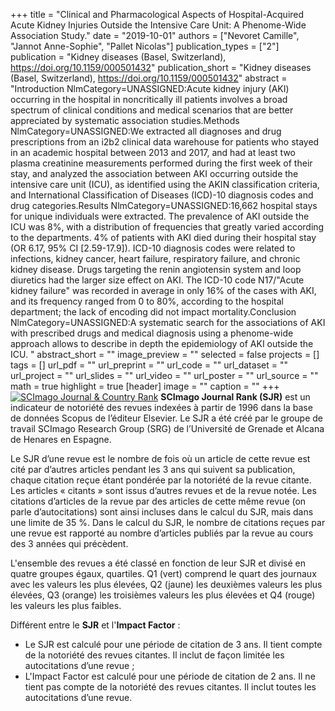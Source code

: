 +++
title = "Clinical and Pharmacological Aspects of Hospital-Acquired Acute Kidney Injuries Outside the Intensive Care Unit: A Phenome-Wide Association Study."
date = "2019-10-01"
authors = ["Nevoret Camille", "Jannot Anne-Sophie", "Pallet Nicolas"]
publication_types = ["2"]
publication = "Kidney diseases (Basel, Switzerland), https://doi.org/10.1159/000501432"
publication_short = "Kidney diseases (Basel, Switzerland), https://doi.org/10.1159/000501432"
abstract = "Introduction NlmCategory=UNASSIGNED:Acute kidney injury (AKI) occurring in the hospital in noncritically ill patients involves a broad spectrum of clinical conditions and medical scenarios that are better appreciated by systematic association studies.Methods NlmCategory=UNASSIGNED:We extracted all diagnoses and drug prescriptions from an i2b2 clinical data warehouse for patients who stayed in an academic hospital between 2013 and 2017, and had at least two plasma creatinine measurements performed during the first week of their stay, and analyzed the association between AKI occurring outside the intensive care unit (ICU), as identified using the AKIN classification criteria, and International Classification of Diseases (ICD)-10 diagnosis codes and drug categories.Results NlmCategory=UNASSIGNED:16,662 hospital stays for unique individuals were extracted. The prevalence of AKI outside the ICU was 8%, with a distribution of frequencies that greatly varied according to the departments. 4% of patients with AKI died during their hospital stay (OR 6.17, 95% CI [2.59-17.9]). ICD-10 diagnosis codes were related to infections, kidney cancer, heart failure, respiratory failure, and chronic kidney disease. Drugs targeting the renin angiotensin system and loop diuretics had the larger size effect on AKI. The ICD-10 code N17/&quot;Acute kidney failure&quot; was recorded in average in only 16% of the cases with AKI, and its frequency ranged from 0 to 80%, according to the hospital department; the lack of encoding did not impact mortality.Conclusion NlmCategory=UNASSIGNED:A systematic search for the associations of AKI with prescribed drugs and medical diagnosis using a phenome-wide approach allows to describe in depth the epidemiology of AKI outside the ICU. "
abstract_short = ""
image_preview = ""
selected = false
projects = []
tags = []
url_pdf = ""
url_preprint = ""
url_code = ""
url_dataset = ""
url_project = ""
url_slides = ""
url_video = ""
url_poster = ""
url_source = ""
math = true
highlight = true
[header]
image = ""
caption = ""
+++
<a href="https://www.scimagojr.com/journalsearch.php?q=&amp;tip=sid&amp;exact=no" title="SCImago Journal &amp; Country Rank"><img border="0" src="https://www.scimagojr.com/journal_img.php?id=" alt="SCImago Journal &amp; Country Rank"  /></a>
**SCImago Journal Rank (SJR)** est un indicateur de notoriété des revues indexées à partir de 1996 dans la base de données Scopus de l’éditeur Elsevier. Le SJR a été créé par le groupe de travail SCImago Research Group (SRG) de l’Université de Grenade et Alcana de Henares en Espagne.  
  
Le SJR d’une revue est le nombre de fois où un article de cette revue est cité par d’autres articles pendant les 3 ans qui suivent sa publication, chaque citation reçue étant pondérée par la notoriété de la revue citante. Les articles « citants » sont issus d’autres revues et de la revue notée. Les citations d’articles de la revue par des articles de cette même revue (on parle d’autocitations) sont ainsi incluses dans le calcul du SJR, mais dans une limite de 35 %. Dans le calcul du SJR, le nombre de citations reçues par une revue est rapporté au nombre d’articles publiés par la revue au cours des 3 années qui précèdent.  
  
L'ensemble des revues a été classé en fonction de leur SJR et divisé en quatre groupes égaux, quartiles. Q1 (vert) comprend le quart des journaux avec les valeurs les plus élevées, Q2 (jaune) les deuxièmes valeurs les plus élevées, Q3 (orange) les troisièmes valeurs les plus élevées et Q4 (rouge) les valeurs les plus faibles.  
  
Différent entre le **SJR** et l'**Impact Factor** :  
- Le SJR est calculé pour une période de citation de 3 ans. Il tient compte de la notoriété des revues citantes. Il inclut de façon limitée les autocitations d’une revue ;  
- L'Impact Factor est calculé pour une période de citation de 2 ans. Il ne tient pas compte de la notoriété des revues citantes. Il inclut toutes les autocitations d’une revue.
